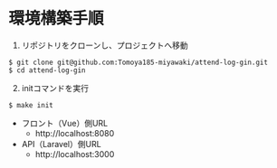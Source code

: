 # 環境構築手順

1. リポジトリをクローンし、プロジェクトへ移動

```
$ git clone git@github.com:Tomoya185-miyawaki/attend-log-gin.git
$ cd attend-log-gin
```

2. initコマンドを実行

```
$ make init
```

- フロント（Vue）側URL
  - http://localhost:8080
- API（Laravel）側URL
  - http://localhost:3000